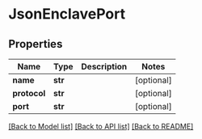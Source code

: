 # JsonEnclavePort


## Properties
Name | Type | Description | Notes
------------ | ------------- | ------------- | -------------
**name** | **str** |  | [optional] 
**protocol** | **str** |  | [optional] 
**port** | **str** |  | [optional] 

[[Back to Model list]](../README.md#documentation-for-models) [[Back to API list]](../README.md#documentation-for-api-endpoints) [[Back to README]](../README.md)



